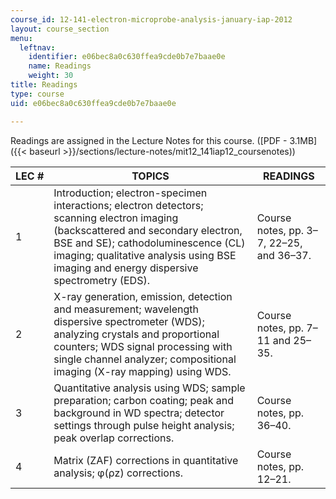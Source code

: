 ```yaml
---
course_id: 12-141-electron-microprobe-analysis-january-iap-2012
layout: course_section
menu:
  leftnav:
    identifier: e06bec8a0c630ffea9cde0b7e7baae0e
    name: Readings
    weight: 30
title: Readings
type: course
uid: e06bec8a0c630ffea9cde0b7e7baae0e

---
```


Readings are assigned in the Lecture Notes for this course. ([PDF - 3.1MB]({{< baseurl >}}/sections/lecture-notes/mit12_141iap12_coursenotes))

| LEC # | TOPICS | READINGS |
| --- | --- | --- |
| 1 | Introduction; electron-specimen interactions; electron detectors; scanning electron imaging (backscattered and secondary electron, BSE and SE); cathodoluminescence (CL) imaging; qualitative analysis using BSE imaging and energy dispersive spectrometry (EDS). | Course notes, pp. 3–7, 22–25, and 36–37. |
| 2 | X-ray generation, emission, detection and measurement; wavelength dispersive spectrometer (WDS); analyzing crystals and proportional counters; WDS signal processing with single channel analyzer; compositional imaging (X-ray mapping) using WDS. | Course notes, pp. 7–11 and 25–35. |
| 3 | Quantitative analysis using WDS; sample preparation; carbon coating; peak and background in WD spectra; detector settings through pulse height analysis; peak overlap corrections. | Course notes, pp. 36–40. |
| 4 | Matrix (ZAF) corrections in quantitative analysis; φ(ρz) corrections. | Course notes, pp. 12–21.